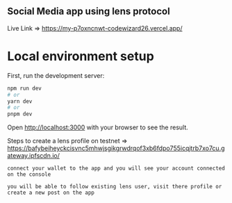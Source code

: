 

## Social Media app using lens protocol 
Live Link => https://my-p7oxncnwt-codewizard26.vercel.app/

# Local environment setup

First, run the development server:

```bash
npm run dev
# or
yarn dev
# or
pnpm dev
```

Open [http://localhost:3000](http://localhost:3000) with your browser to see the result.

Steps to create a lens profile on testnet => https://bafybeiheyckcisvnc5mhwjsgikgrwdrqof3xb6fdpo755icqjtrb7xo7cu.gateway.ipfscdn.io/

```
connect your wallet to the app and you will see your account connected on the console

you will be able to follow existing lens user, visit there profile or create a new post on the app

```
